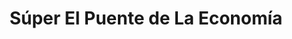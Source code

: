 ---
title: "Súper El Puente de La Economía"
url: /la-tigra/super-el-puente-de-la-economia/
shop: comodidad
---